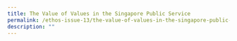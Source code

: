 ```yaml
---
title: The Value of Values in the Singapore Public Service
permalink: /ethos-issue-13/the-value-of-values-in-the-singapore-public-service/
description: ""
---
```

